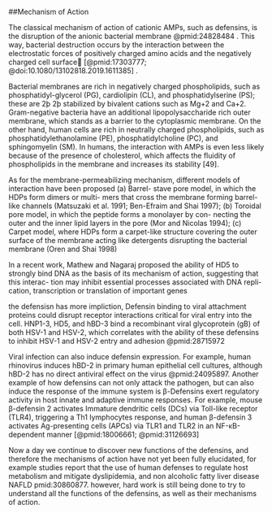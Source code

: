 ##Mechanism of Action

The classical mechanism of action of cationic AMPs, such as defensins, is the disruption of the anionic bacterial membrane @pmid:24828484 . This way, bacterial destruction occurs by the interaction between the electrostatic forces of positively charged amino acids and the negatively charged cell surface [@pmid:17303777; @doi:10.1080/13102818.2019.1611385] .

Bacterial membranes are rich in negatively charged phospholipids, such as phosphatidyl-glycerol (PG), cardiolipin (CL), and phosphatidylserine (PS); these are 2þ 2þ stabilized by bivalent cations such as Mg+2 and Ca+2. Gram-negative bacteria have an additional lipopolysaccharide rich outer membrane, which stands as a barrier to the cytoplasmic membrane. On the other hand, human cells are rich in neutrally charged phospholipids, such as phosphatidylethanolamine (PE), phosphatidylcholine (PC), and sphingomyelin (SM). In humans, the interaction with AMPs is even less likely because of the presence of cholesterol, which affects the fluidity of phospholipids in the membrane and increases its stability [49].

As for the membrane-permeabilizing mechanism, different models of interaction have been proposed (a) Barrel- stave pore model, in which the HDPs form dimers or multi- mers that cross the membrane forming barrel-like channels (Matsuzaki et al. 1991; Ben-Efraim and Shai 1997); (b) Toroidal pore model, in which the peptide forms a monolayer by con- necting the outer and the inner lipid layers in the pore (Mor and Nicolas 1994); (c) Carpet model, where HDPs form a carpet-like structure covering the outer surface of the membrane acting like detergents disrupting the bacterial membrane (Oren and Shai 1998)


In a recent work, Mathew and Nagaraj proposed the ability of HD5 to strongly bind DNA as the basis of its mechanism of action, suggesting that this interac- tion may inhibit essential processes associated with DNA repli- cation, transcription or translation of important genes

the defensisn has more impliction, Defensin binding to viral attachment proteins could disrupt receptor interactions critical for viral entry into the cell. HNP1-3, HD5, and hBD-3 bind a recombinant viral glycoprotein (gB) of both HSV-1 and HSV-2, which correlates with the ability of these defensins to inhibit HSV-1 and HSV-2 entry and adhesion @pmid:28715972

Viral infection can also induce defensin expression. For example, human rhinovirus induces hBD-2 in primary human epithelial cell cultures, although hBD-2 has no direct antiviral effect on the virus @pmid:24095897. Another example of how defensins can not only attack the pathogen, but can also induce the response of the immune system is β-Defensins exert regulatory activity in host innate and adaptive immune responses. For example, mouse β-defensin 2 activates Immature dendritic cells (DCs)  via  Toll-like receptor (TLR4), triggering a Th1 lymphocytes response, and human β-defensin 3 activates Ag-presenting cells (APCs) via TLR1 and TLR2 in an NF-κB-dependent manner [@pmid:18006661; @pmid:31126693]


Now a day we continue to discover new functions of the defensins, and therefore the mechanisms of action have not yet been fully elucidated, for example studies report that the use of human defenses to regulate host metabolism and mitigate dyslipidemia, and non alcoholic fatty liver disease NAFLD pmid:30860877. however, hard work is still being done to try to understand all the functions of the defensins, as well as their mechanisms of action. 
